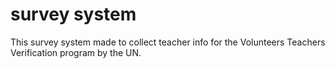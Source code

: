 # survey system

This survey system made to collect teacher info for the Volunteers Teachers Verification program by the UN.




